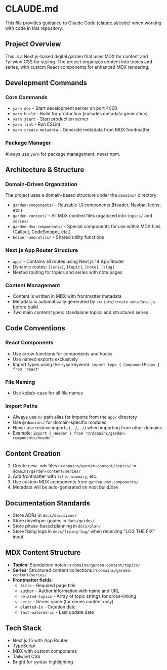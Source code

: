 # CLAUDE.md

This file provides guidance to Claude Code (claude.ai/code) when working with code in this repository.

## Project Overview
This is a Next.js-based digital garden that uses MDX for content and Tailwind CSS for styling. The project organizes content into topics and series, with custom React components for enhanced MDX rendering.

## Development Commands

### Core Commands
- `yarn dev` - Start development server on port 4000
- `yarn build` - Build for production (includes metadata generation)
- `yarn start` - Start production server
- `yarn lint` - Run ESLint
- `yarn create-metadata` - Generate metadata from MDX frontmatter

### Package Manager
Always use `yarn` for package management, never npm.

## Architecture & Structure

### Domain-Driven Organization
The project uses a domain-based structure under the `domains/` directory:

- `garden-components/` - Reusable UI components (Header, Navbar, Icons, etc.)
- `garden-content/` - All MDX content files organized into `topics/` and `series/`
- `garden-dmx-components/` - Special components for use within MDX files (Callout, CodeSnippet, etc.)
- `helper-and-utils/` - Shared utility functions

### Next.js App Router Structure
- `app/` - Contains all routes using Next.js 14 App Router
- Dynamic routes: `[serie]`, `[topic]`, `[note]`, `[slug]`
- Nested routing for topics and series with note pages

### Content Management
- Content is written in MDX with frontmatter metadata
- Metadata is automatically generated by `scripts/create-metadata.js` before build
- Two main content types: standalone topics and structured series

## Code Conventions

### React Components
- Use arrow functions for components and hooks
- Use named exports exclusively
- Import types using the `type` keyword: `import type { ComponentProps } from 'react'`

### File Naming
- Use kebab-case for all file names

### Import Paths
- Always use `@/` path alias for imports from the `app/` directory
- Use `@/domains/` for domain-specific modules
- Never use relative imports (`../`, `./`) when importing from other domains
- Example: `import { Header } from '@/domains/garden-components/header'`

## Content Creation
1. Create new `.mdx` files in `domains/garden-content/topics/` or `domains/garden-content/series/`
2. Add frontmatter with `title`, `summary`, etc.
3. Use custom MDX components from `garden-dmx-components/`
4. Metadata will be auto-generated on next build/dev

## Documentation Standards
- Store ADRs in `docs/decisions/`
- Store developer guides in `docs/guides/`
- Store phase-based planning in `docs/plan/`
- Store fixing logs in `docs/fixing-log/` when receiving "LOG THE FIX" input

## MDX Content Structure
- **Topics**: Standalone notes in `domains/garden-content/topics/`
- **Series**: Structured content collections in `domains/garden-content/series/`
- **Frontmatter fields**:
  - `title` - Required page title
  - `author` - Author information with name and URL
  - `related-topics` - Array of topic strings for cross-linking
  - `serie` - Series name (for series content only)
  - `planted-in` - Creation date
  - `last-watered-in` - Last update date

## Tech Stack
- Next.js 15 with App Router
- TypeScript
- MDX with custom components
- Tailwind CSS
- Bright for syntax highlighting

